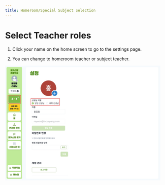 ```yaml
---
title: Homeroom/Special Subject Selection
---
```


# Select Teacher roles

1. Click your name on the home screen to go to the settings page.

2. You can change to homeroom teacher or subject teacher.

![](/img/kr/elementary/teacher/10-02.jpg)
